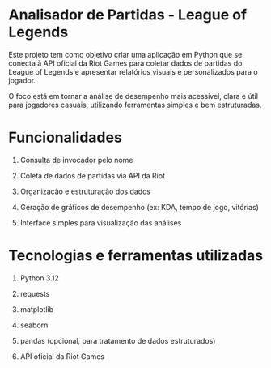 # Analisador de Partidas - League of Legends

Este projeto tem como objetivo criar uma aplicação em Python que se conecta à API oficial da Riot Games para coletar dados de partidas do League of Legends e apresentar relatórios visuais e personalizados para o jogador.

O foco está em tornar a análise de desempenho mais acessível, clara e útil para jogadores casuais, utilizando ferramentas simples e bem estruturadas.

# Funcionalidades

1. Consulta de invocador pelo nome

2. Coleta de dados de partidas via API da Riot

3. Organização e estruturação dos dados

4. Geração de gráficos de desempenho (ex: KDA, tempo de jogo, vitórias)

5. Interface simples para visualização das análises

# Tecnologias e ferramentas utilizadas

1. Python 3.12

2. requests

3. matplotlib

4. seaborn

5. pandas (opcional, para tratamento de dados estruturados)

6. API oficial da Riot Games